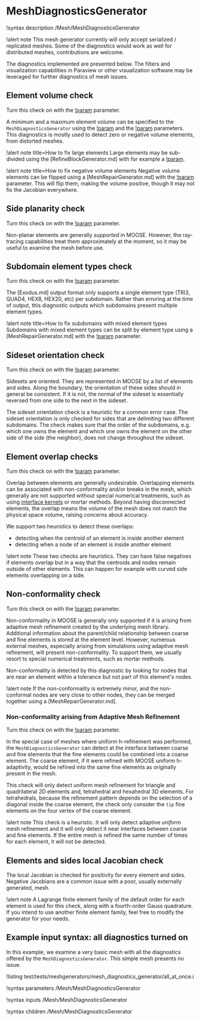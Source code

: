 # MeshDiagnosticsGenerator

!syntax description /Mesh/MeshDiagnosticsGenerator

!alert note
This mesh generator currently will only accept serialized / replicated meshes.
Some of the diagnostics would work as well for distributed meshes, contributions are welcome.

The diagnostics implemented are presented below. The filters and visualization capabilities in Paraview or
other visualization software may be leveraged for further diagnostics of mesh issues.

## Element volume check

Turn this check on with the [!param](/Mesh/MeshDiagnosticsGenerator/examine_element_volumes) parameter.

A minimum and a maximum element volume can be specified to the `MeshDiagnosticsGenerator` using
the [!param](/Mesh/MeshDiagnosticsGenerator/minimum_element_volumes) and the
[!param](/Mesh/MeshDiagnosticsGenerator/maximum_element_volumes) parameters.
This diagnostics is mostly used to detect zero or negative volume elements, from distorted meshes.

!alert note title=How to fix large elements
Large elements may be sub-divided using the [RefineBlockGenerator.md] with for example a
[!param](/Mesh/RefineBlockGenerator/max_element_volume).

!alert note title=How to fix negative volume elements
Negative volume elements can be flipped using a [MeshRepairGenerator.md] with the
[!param](/Mesh/MeshRepairGenerator/fix_elements_orientation) parameter. This will flip them, making the volume
positive, though it may not fix the Jacobian everywhere.

## Side planarity check

Turn this check on with the [!param](/Mesh/MeshDiagnosticsGenerator/examine_nonplanar_sides) parameter.

Non-planar elements are generally *supported* in MOOSE. However, the ray-tracing capabilities treat them
approximately at the moment, so it may be useful to examine the mesh before use.

## Subdomain element types check

Turn this check on with the [!param](/Mesh/MeshDiagnosticsGenerator/examine_element_types) parameter.

The [Exodus.md] output format only supports a single element type (TRI3, QUAD4, HEX8, HEX20, etc) per
subdomain. Rather than erroring at the time of output, this diagnostic outputs which subdomains present
multiple element types.

!alert note title=How to fix subdomains with mixed element types
Subdomains with mixed element types can be split by element type using a [MeshRepairGenerator.md] with the
[!param](/Mesh/MeshRepairGenerator/separate_blocks_by_element_types) parameter.

## Sideset orientation check

Turn this check on with the [!param](/Mesh/MeshDiagnosticsGenerator/examine_sidesets_orientation) parameter.

Sidesets are oriented. They are represented in MOOSE by a list of elements and sides. Along the boundary,
the orientation of these sides should in general be consistent. If it is not, the normal of the sideset is
essentially reversed from one side to the next in the sideset.

The sideset orientation check is a heuristic for a common error case.
The sideset orientation is only checked for sides that are delimiting two different subdomains. The check
makes sure that the order of the subdomains, e.g. which one owns the element and which one owns the element on the
other side of the side (the neighbor), does not change throughout the sideset.

## Element overlap checks

Turn this check on with the [!param](/Mesh/MeshDiagnosticsGenerator/examine_element_overlap) parameter.

Overlap between elements are generally undesirable. Overlapping elements can be associated with non-conformality and/or
breaks in the mesh, which generally are not supported without special numerical treatments, such as using
[interface kernels](syntax/InterfaceKernels/index.md) or mortar methods. Beyond having disconnected elements, the
overlap means the volume of the mesh does not match the physical space volume, raising concerns about accuracy.

We support two heuristics to detect these overlaps:

- detecting when the centroid of an element is inside another element
- detecting when a node of an element is inside another element

!alert note
These two checks are heuristics. They can have false negatives if elements overlap but in a way that the centroids
and nodes remain outside of other elements. This can happen for example with curved side elements overlapping on a side.

## Non-conformality check

Turn this check on with the [!param](/Mesh/MeshDiagnosticsGenerator/examine_non_conformality) parameter.

Non-conformality in MOOSE is generally only supported if it is arising from adaptive mesh refinement created
by the underlying mesh library. Additional information about the parent/child relationship between coarse and fine
elements is stored at the element level. However, numerous external meshes, especially arising from simulations
using adaptive mesh refinement, will present non-conformality. To support them, we usually resort to special numerical treatments,
such as mortar methods.

Non-conformality is detected by this diagnostic by looking for nodes that are near an element within a tolerance but
not part of this element's nodes.

!alert note
If the non-conformality is extremely minor, and the non-conformal nodes are very close to other nodes,
they can be merged together using a [MeshRepairGenerator.md].

### Non-conformality arising from Adaptive Mesh Refinement

Turn this check on with the [!param](/Mesh/MeshDiagnosticsGenerator/search_for_adaptivity_nonconformality) parameter.

In the special case of meshes where uniform h-refinement was performed, the `MeshDiagnosticsGenerator` can detect
at the interface between coarse and fine elements that the fine elements could be combined into a coarse element.
The coarse element, if it were refined with MOOSE uniform h-adaptivity, would be refined into the same fine elements as
originally present in the mesh.

This check will only detect uniform mesh refinement for triangle and quadrilateral 2D elements and, tetrahedral and hexahedral 3D
elements. For tetrahedrals, because the refinement pattern depends on the selection of a diagonal inside the coarse element,
the check only consider the `tip` fine elements on the four vertex of the coarse element.

!alert note
This check is a heuristic. It will only detect adaptive *uniform* mesh refinement and it will only detect it
near interfaces between coarse and fine elements. If the entire mesh is refined the same number of times for each
element, it will not be detected.

## Elements and sides local Jacobian check

The local Jacobian is checked for positivity for every element and sides. Negative Jacobians are a common issue
with a poor, usually externally generated, mesh.

!alert note
A Lagrange finite element family of the default order for each element is used for this check, along with a fourth-order
Gauss quadrature. If you intend to use another finite element family,
feel free to modify the generator for your needs.

## Example input syntax: all diagnostics turned on

In this example, we examine a very basic mesh with all the diagnostics offered by the `MeshDiagnosticsGenerator`.
This simple mesh presents no issue.

!listing test/tests/meshgenerators/mesh_diagnostics_generator/all_at_once.i

!syntax parameters /Mesh/MeshDiagnosticsGenerator

!syntax inputs /Mesh/MeshDiagnosticsGenerator

!syntax children /Mesh/MeshDiagnosticsGenerator
